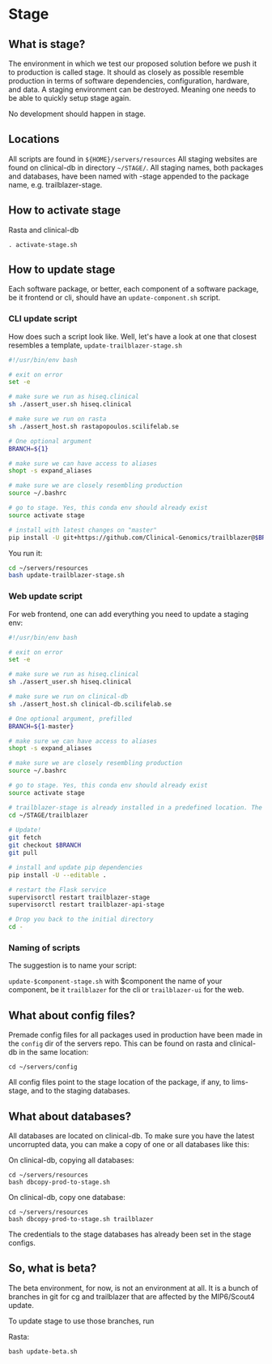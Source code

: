 # Stage

## What is stage?

The environment in which we test our proposed solution before we push it to production is called stage. It should as closely as possible resemble production in terms of software dependencies, configuration, hardware, and data.
A staging environment can be destroyed. Meaning one needs to be able to quickly setup stage again.

No development should happen in stage.

## Locations

All scripts are found in `${HOME}/servers/resources`
All staging websites are found on clinical-db in directory `~/STAGE/`.
All staging names, both packages and databases, have been named with -stage appended to the package name, e.g. trailblazer-stage.

## How to activate stage

Rasta and clinical-db
```
. activate-stage.sh
```

## How to update stage

Each software package, or better, each component of a software package, be it frontend or cli, should have an `update-component.sh` script.

### CLI update script

How does such a script look like. Well, let's have a look at one that closest resembles a template, `update-trailblazer-stage.sh`

```bash
#!/usr/bin/env bash

# exit on error
set -e

# make sure we run as hiseq.clinical
sh ./assert_user.sh hiseq.clinical

# make sure we run on rasta
sh ./assert_host.sh rastapopoulos.scilifelab.se

# One optional argument
BRANCH=${1}

# make sure we can have access to aliases
shopt -s expand_aliases

# make sure we are closely resembling production
source ~/.bashrc

# go to stage. Yes, this conda env should already exist
source activate stage

# install with latest changes on "master"
pip install -U git+https://github.com/Clinical-Genomics/trailblazer@$BRANCH
```

You run it:
```bash
cd ~/servers/resources
bash update-trailblazer-stage.sh
```

### Web update script

For web frontend, one can add everything you need to update a staging env:

```bash
#!/usr/bin/env bash

# exit on error
set -e

# make sure we run as hiseq.clinical
sh ./assert_user.sh hiseq.clinical

# make sure we run on clinical-db
sh ./assert_host.sh clinical-db.scilifelab.se

# One optional argument, prefilled
BRANCH=${1-master}

# make sure we can have access to aliases
shopt -s expand_aliases

# make sure we are closely resembling production
source ~/.bashrc

# go to stage. Yes, this conda env should already exist
source activate stage

# trailblazer-stage is already installed in a predefined location. The repo should already be cloned
cd ~/STAGE/trailblazer
 
# Update!
git fetch
git checkout $BRANCH
git pull

# install and update pip dependencies
pip install -U --editable .

# restart the Flask service
supervisorctl restart trailblazer-stage
supervisorctl restart trailblazer-api-stage

# Drop you back to the initial directory
cd -
```

### Naming of scripts

The suggestion is to name your script:

`update-$component-stage.sh`
with $component the name of your component, be it `trailblazer` for the cli or `trailblazer-ui` for the web.

## What about config files?

Premade config files for all packages used in production have been made in the `config` dir of the servers repo. This can be found on rasta and clinical-db in the same location:

```
cd ~/servers/config
```

All config files point to the stage location of the package, if any, to lims-stage, and to the staging databases.

## What about databases?

All databases are located on clinical-db. To make sure you have the latest uncorrupted data, you can make a copy of one or all databases like this:

On clinical-db, copying all databases:
```
cd ~/servers/resources
bash dbcopy-prod-to-stage.sh
```

On clinical-db, copy one database:
```
cd ~/servers/resources
bash dbcopy-prod-to-stage.sh trailblazer
```

The credentials to the stage databases has already been set in the stage configs.

## So, what is beta?

The beta environment, for now, is not an environment at all. It is a bunch of branches in git for cg and trailblazer that are affected by the MIP6/Scout4 update.

To update stage to use those branches, run

Rasta:
```
bash update-beta.sh
```
